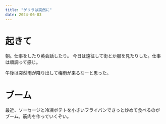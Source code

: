 ```yaml
---
title: "ゲリラは突然に"
date: 2024-06-03
---
```


# 起きて

朝。仕事をしたり英会話したり。
今日は遠征して街とか服を見たりした。仕事は順調って感じ。

午後は突然雨が降り出して梅雨が来るなーと思った。

# ブーム
最近、ソーセージと冷凍ポテトを小さいフライパンでさっと炒めて食べるのがブーム。筋肉を作っていくぞい。